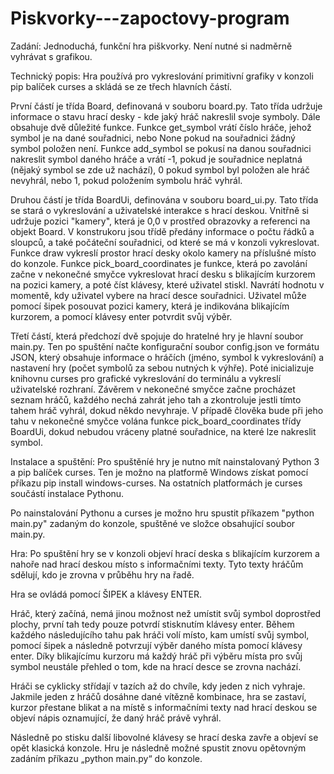 # Piskvorky---zapoctovy-program
Zadání:
Jednoduchá, funkční hra piškvorky. Není nutné si nadměrně vyhrávat s grafikou.



Technický popis:
Hra používá pro vykreslování primitivní grafiky v konzoli pip balíček curses a skládá se ze třech hlavních částí.

První částí je třída Board, definovaná v souboru board.py. Tato třída udržuje informace o stavu hrací desky - kde jaký hráč nakreslil svoje symboly. Dále obsahuje dvě důležité funkce. Funkce get_symbol vrátí číslo hráče, jehož symbol je na dané souřadnici, nebo None pokud na souřadnici žádný symbol položen není. Funkce add_symbol se pokusí na danou souřadnici nakreslit symbol daného hráče a vrátí -1, pokud je souřadnice neplatná (nějaký symbol se zde už nachází), 0 pokud symbol byl položen ale hráč nevyhrál, nebo 1, pokud položením symbolu hráč vyhrál.

Druhou částí je třída BoardUi, definována v souboru board_ui.py. Tato třída se stará o vykreslování a uživatelské interakce s hrací deskou. Vnitřně si udržuje pozici "kamery", která je 0,0 v prostřed obrazovky a referenci na objekt Board. V konstrukoru jsou třídě předány informace o počtu řádků a sloupců, a také počáteční souřadnici, od které se má v konzoli vykreslovat. Funkce draw vykreslí prostor hrací desky okolo kamery na příslušné místo do konzole. Funkce pick_board_coordinates je funkce, která po zavolání začne v nekonečné smyčce vykreslovat hrací desku s blikajícím kurzorem na pozici kamery, a poté číst klávesy, které uživatel stiskl. Navrátí hodnotu v momentě, kdy uživatel vybere na hrací desce souřadnici. Uživatel může pomocí šipek posouvat pozici kamery, která je indikována blikajícím kurzorem, a pomocí klávesy enter potvrdit svůj výběr.

Třetí částí, která předchozí dvě spojuje do hratelné hry je hlavní soubor main.py. Ten po spuštění načte konfigurační soubor config.json ve formátu JSON, který obsahuje informace o hráčích (jméno, symbol k vykreslování) a nastavení hry (počet symbolů za sebou nutných k výhře). Poté inicializuje knihovnu curses pro grafické vykreslování do terminálu a vykreslí uživatelské rozhraní. Závěrem v nekonečné smyčce začne procházet seznam hráčů, každého nechá zahrát jeho tah a zkontroluje jestli tímto tahem hráč vyhrál, dokud někdo nevyhraje. V případě člověka bude při jeho tahu v nekonečné smyčce volána funkce pick_board_coordinates třídy BoardUi, dokud nebudou vráceny platné souřadnice, na které lze nakreslit symbol.



Instalace a spuštění:
Pro spuštěníé hry je nutno mít nainstalovaný Python 3 a pip balíček curses. Ten je možno na platformě Windows získat pomocí příkazu pip install windows-curses. Na ostatních platformách je curses součástí instalace Pythonu.

Po nainstalování Pythonu a curses je možno hru spustit příkazem "python main.py" zadaným do konzole, spuštěné ve složce obsahující soubor main.py.



Hra:
Po spuštění hry se v konzoli objeví hrací deska s blikajícím kurzorem a nahoře nad hrací deskou místo s informačními texty. Tyto texty hráčům sdělují, kdo je zrovna v průběhu hry na řadě.

Hra se ovládá pomocí ŠIPEK a klávesy ENTER.

Hráč, který začíná, nemá jinou možnost než umístit svůj symbol doprostřed plochy, první tah tedy pouze potvrdí stisknutím klávesy enter. Během každého následujícího tahu pak hráči volí místo, kam umístí svůj symbol, pomocí šipek a následně potvrzují výběr daného místa pomocí klávesy enter. Díky blikajícímu kurzoru má každý hráč při výběru místa pro svůj symbol neustále přehled o tom, kde na hrací desce se zrovna nachází.

Hráči se cyklicky střídají v tazích až do chvíle, kdy jeden z nich vyhraje. Jakmile jeden z hráčů dosáhne dané vítězně kombinace, hra se zastaví, kurzor přestane blikat a na místě s informačními texty nad hrací deskou se objeví nápis oznamující, že daný hráč právě vyhrál.

Následně po stisku další libovolné klávesy se hrací deska zavře a objeví se opět klasická konzole. Hru je následně možné spustit znovu opětovným zadáním příkazu „python main.py“ do konzole.

